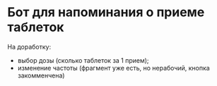 # Бот для напоминания о приеме таблеток

На доработку:

* выбор дозы (сколько таблеток за 1 прием);
* изменение частоты (фрагмент уже есть, но нерабочий, кнопка закомменчена)
